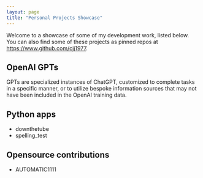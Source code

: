 ```yaml
---
layout: page
title: "Personal Projects Showcase"
---
```


Welcome to a showcase of some of my development work, listed below. You can also
find some of these projects as pinned repos at https://www.github.com/cjj1977.

## OpenAI GPTs

GPTs are specialized instances of ChatGPT, customized to complete tasks in a specific manner, or
to utilize bespoke information sources that may not have been included in the OpenAI training data.

## Python apps

* downthetube
* spelling_test

## Opensource contributions

* AUTOMATIC1111

